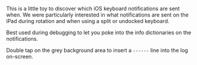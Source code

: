 This is a little toy to discover which iOS keyboard notifications are sent when. We were particularly interested in what notifications are sent on the iPad during rotation and when using a split or undocked keyboard.

Best used during debugging to let you poke into the info dictionaries on the notifications.

Double tap on the grey background area to insert a `------` line into the log on-screen.

